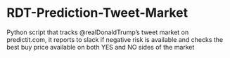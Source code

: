 # RDT-Prediction-Tweet-Market
Python script that tracks @realDonaldTrump’s tweet market on predictit.com, it reports to slack if negative risk is available and checks the best buy price available on both YES and NO sides of the market
